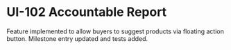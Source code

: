 # UI-102 Accountable Report

Feature implemented to allow buyers to suggest products via floating action button.
Milestone entry updated and tests added.

